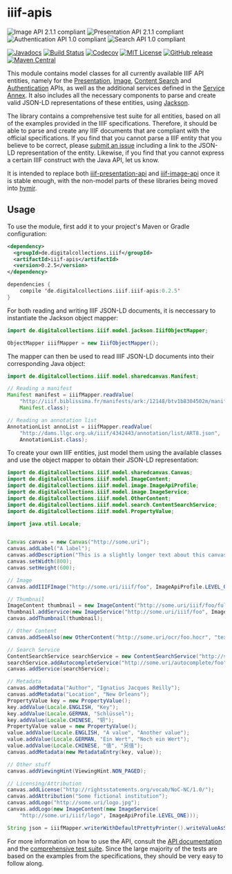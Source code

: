 # iiif-apis

![Image API 2.1.1 compliant](https://img.shields.io/badge/iiif--image--api-≤2.1.1-blue.svg)
![Presentation API 2.1.1 compliant](https://img.shields.io/badge/iiif--presentation--api-≤2.1.1-blue.svg)
![Authentication API 1.0 compliant](https://img.shields.io/badge/iiif--authentication--api-1.0-blue.svg)
![Search API 1.0 compliant](https://img.shields.io/badge/iiif--search--api-1.0-blue.svg)

[![Javadocs](https://javadoc.io/badge/de.digitalcollections.iiif/iiif-apis.svg)](https://javadoc.io/doc/de.digitalcollections.iiif/iiif-apis)
[![Build Status](https://img.shields.io/travis/dbmdz/iiif-apis/master.svg)](https://travis-ci.org/dbmdz/iiif-apis)
[![Codecov](https://img.shields.io/codecov/c/github/dbmdz/iiif-apis/master.svg)](https://codecov.io/gh/dbmdz/iiif-apis)
[![MIT License](https://img.shields.io/github/license/dbmdz/iiif-apis.svg)](LICENSE)
[![GitHub release](https://img.shields.io/github/release/dbmdz/iiif-apis.svg)](https://github.com/dbmdz/iiif-apis/releases)
[![Maven Central](https://img.shields.io/maven-central/v/de.digitalcollections.iiif/iiif-apis.svg)](https://search.maven.org/search?q=a:iiif-apis)

This module contains model classes for all currently available IIIF API entities, namely for the
[Presentation](http://iiif.io/api/presentation/2.1/), [Image](http://iiif.io/api/image/2.1/),
[Content Search](http://iiif.io/api/search/1.0/) and [Authentication](http://iiif.io/api/auth/1.0/) APIs, as well as
the additional services defined in the [Service Annex](http://iiif.io/api/annex/services/). It also includes all the
necessary components to parse and create valid JSON-LD representations of these entities, using
[Jackson](https://github.com/FasterXML/jackson).

The library contains a comprehensive test suite for all entities, based on all of the examples
provided in the IIIF specifications. Therefore, it should be able to parse and create any IIIF
documents that are compliant with the official specifications. If you find that you cannot parse
a IIIF entity that you believe to be correct, please [submit an issue](https://github.com/dbmdz/iiif-apis/issues) including a link to
the JSON-LD representation of the entity. Likewise, if you find that you cannot express
a certain IIIF construct with the Java API, let us know.

It is intended to replace both [iiif-presentation-api](https://github.com/dbmdz/iiif-presentation-api)
and [iiif-image-api](https://github.com/dbmdz/iiif-image-api) once it is stable enough, with the non-model
parts of these libraries being moved into [hymir](https://github.com/dbmdz/iiif-server-hymir).

## Usage
To use the module, first add it to your project's Maven or Gradle configuration:

```xml
<dependency>
  <groupId>de.digitalcollections.iiif</groupId>
  <artifactId>iiif-apis</artifactId>
  <version>0.2.5</version>
</dependency>
```

```scala
dependencies {
    compile 'de.digitalcollections.iiif.iiif-apis:0.2.5'
}
```

For both reading and writing IIIF JSON-LD documents, it is neccessary to instantiate the Jackson
object mapper:

```java
import de.digitalcollections.iiif.model.jackson.IiifObjectMapper;

ObjectMapper iiifMapper = new IiifObjectMapper();
```

The mapper can then be used to read IIIF JSON-LD documents into their corresponding Java object:

```java
import de.digitalcollections.iiif.model.sharedcanvas.Manifest;

// Reading a manifest
Manifest manifest = iiifMapper.readValue(
    "http://iiif.biblissima.fr/manifests/ark:/12148/btv1b8304502m/manifest.json",
    Manifest.class);

// Reading an annotation list
AnnotationList annoList = iiifMapper.readValue(
    "http://dams.llgc.org.uk/iiif/4342443/annotation/list/ART8.json",
    AnnotationList.class);
```

To create your own IIIF entities, just model them using the available classes and use the
object mapper to obtain their JSON-LD representation:

```java
import de.digitalcollections.iiif.model.sharedcanvas.Canvas;
import de.digitalcollections.iiif.model.ImageContent;
import de.digitalcollections.iiif.model.image.ImageApiProfile;
import de.digitalcollections.iiif.model.image.ImageService;
import de.digitalcollections.iiif.model.OtherContent;
import de.digitalcollections.iiif.model.search.ContentSearchService;
import de.digitalcollections.iiif.model.PropertyValue;

import java.util.Locale;


Canvas canvas = new Canvas("http://some.uri");
canvas.addLabel("A label");
canvas.addDescription("This is a slightly longer text about this canvas.");
canvas.setWidth(800);
canvas.setHeight(600);

// Image
canvas.addIIIFImage("http://some.uri/iiif/foo", ImageApiProfile.LEVEL_ONE);

// Thumbnail
ImageContent thumbnail = new ImageContent("http://some.uri/iiif/foo/full/250,/0/default.jpg");
thumbnail.addService(new ImageService("http://some.uri/iiif/foo", ImageApiProfile.LEVEL_ONE));
canvas.addThumbnail(thumbnail);

// Other Content
canvas.addSeeAlso(new OtherContent("http://some.uri/ocr/foo.hocr", "text/html"));

// Search Service
ContentSearchService searchService = new ContentSearchService("http://some.uri/search/foo");
searchService.addAutocompleteService("http://some.uri/autocomplete/foo");
canvas.addService(searchService);

// Metadata
canvas.addMetadata("Author", "Ignatius Jacques Reilly");
canvas.addMetadata("Location", "New Orleans");
PropertyValue key = new PropertyValue();
key.addValue(Locale.ENGLISH, "Key");
key.addValue(Locale.GERMAN, "Schlüssel");
key.addValue(Locale.CHINESE, "钥");
PropertyValue value = new PropertyValue();
value.addValue(Locale.ENGLISH, "A value", "Another value");
value.addValue(Locale.GERMAN, "Ein Wert", "Noch ein Wert");
value.addValue(Locale.CHINESE, "值", "另值");
canvas.addMetadata(new MetadataEntry(key, value));

// Other stuff
canvas.addViewingHint(ViewingHint.NON_PAGED);

// Licensing/Attribution
canvas.addLicense("http://rightsstatements.org/vocab/NoC-NC/1.0/");
canvas.addAttribution("Some fictional institution");
canvas.addLogo("http://some.uri/logo.jpg");
canvas.addLogo(new ImageContent(new ImageService(
    "http://some.uri/iiif/logo", ImageApiProfile.LEVEL_ONE)));

String json = iiifMapper.writerWithDefaultPrettyPrinter().writeValueAsString(canvas);
```

For more information on how to use the API, consult the
[API documentation](http://javadoc.io/doc/de.digitalcollections.iiif/iiif-apis)
and the [comprehensive test suite](https://github.com/dbmdz/iiif-apis/tree/master/src/test/java/de/digitalcollections/iiif/model).
Since the large majority of the tests are based on the examples from the  specifications, they should be very easy to
follow along.
